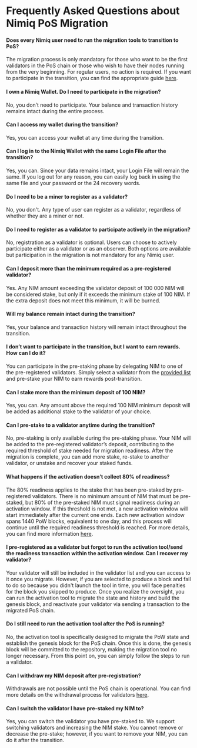 # Frequently Asked Questions about Nimiq PoS Migration

#### Does every Nimiq user need to run the migration tools to transition to PoS?

The migration process is only mandatory for those who want to be the first validators in the PoS chain or those who wish to have their nodes running from the very beginning. For regular users, no action is required. If you want to participate in the transition, you can find the appropriate guide [here](/migration/).

#### I own a Nimiq Wallet. Do I need to participate in the migration?

No, you don’t need to participate. Your balance and transaction history remains intact during the entire process.

#### Can I access my wallet during the transition?

Yes, you can access your wallet at any time during the transition.

#### Can I log in to the Nimiq Wallet with the same Login File after the transition?

Yes, you can. Since your data remains intact, your Login File will remain the same. If you log out for any reason, you can easily log back in using the same file and your password or the 24 recovery words.

#### Do I need to be a miner to register as a validator?

No, you don't. Any type of user can register as a validator, regardless of whether they are a miner or not.

#### Do I need to register as a validator to participate actively in the migration?

No, registration as a validator is optional. Users can choose to actively participate either as a validator or as an observer. Both options are available but participation in the migration is not mandatory for any Nimiq user.

#### Can I deposit more than the minimum required as a pre-registered validator?

Yes. Any NIM amount exceeding the validator deposit of 100 000 NIM will be considered stake, but only if it exceeds the minimum stake of 100 NIM. If the extra deposit does not meet this minimum, it will be burned.

#### Will my balance remain intact during the transition?

Yes, your balance and transaction history will remain intact throughout the transition.

#### I don’t want to participate in the transition, but I want to earn rewards. How can I do it?

You can participate in the pre-staking phase by delegating NIM to one of the pre-registered validators. Simply select a validator from the [provided list]() and pre-stake your NIM to earn rewards post-transition.

#### Can I stake more than the minimum deposit of 100 NIM?

Yes, you can. Any amount above the required 100 NIM minimum deposit will be added as additional stake to the validator of your choice.

#### Can I pre-stake to a validator anytime during the transition?

No, pre-staking is only available during the pre-staking phase. Your NIM will be added to the pre-registered validator’s deposit, contributing to the required threshold of stake needed for migration readiness. After the migration is complete, you can add more stake, re-stake to another validator, or unstake and recover your staked funds.

#### What happens if the activation doesn’t collect 80% of readiness?

The 80% readiness applies to the stake that has been pre-staked by pre-registered validators. There is no minimum amount of NIM that must be pre-staked, but 80% of the pre-staked NIM must signal readiness during an activation window. If this threshold is not met, a new activation window will start immediately after the current one ends. Each new activation window spans 1440 PoW blocks, equivalent to one day, and this process will continue until the required readiness threshold is reached. For more details, you can find more information [here](migration-technical-details#activation-phase).

#### I pre-registered as a validator but forgot to run the activation tool/send the readiness transaction within the activation window. Can I recover my validator?

Your validator will still be included in the validator list and you can access to it once you migrate. However, if you are selected to produce a block and fail to do so because you didn't launch the tool in time, you will face penalties for the block you skipped to produce. Once you realize the oversight, you can run the activation tool to migrate the state and history and build the genesis block, and reactivate your validator via sending a transaction to the migrated PoS chain.

#### Do I still need to run the activation tool after the PoS is running?

No, the activation tool is specifically designed to migrate the PoW state and establish the genesis block for the PoS chain. Once this is done, the genesis block will be committed to the repository, making the migration tool no longer necessary. From this point on, you can simply follow the steps to run a validator.

#### Can I withdraw my NIM deposit after pre-registration?

Withdrawals are not possible until the PoS chain is operational. You can find more details on the withdrawal process for validators [here](/learn/protocol/validators/validators.md).

#### Can I switch the validator I have pre-staked my NIM to?

Yes, you can switch the validator you have pre-staked to. We support switching validators and increasing the NIM stake. You cannot remove or decrease the pre-stake; however, if you want to remove your NIM, you can do it after the transition.
